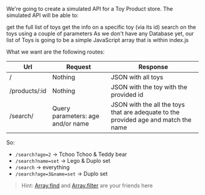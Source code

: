 We're going to create a simulated API for a Toy Product store. The simulated API will be able to:

get the full list of toys
get the info on a specific toy (via its id)
search on the toys using a couple of parameters
As we don't have any Database yet, our list of Toys is going to be a simple JavaScript array that is within index.js




What we want are the following routes:

|Url |Request  | Response|
--- | --- | ---
|/|Nothing|JSON with all toys|
|/products/:id|Nothing|JSON with the toy with the provided id|
|/search/|Query parameters: age and/or name|JSON with the all the toys that are adequate to the provided age and match the name|

So:

- `/search?age=2` -> Tchoo Tchoo & Teddy bear
- `/search?name=set` -> Lego & Duplo set
- `/search` -> everything
- `/search?age=3&name=set` -> Duplo set

> Hint: [Array.find](https://developer.mozilla.org/en-US/docs/Web/JavaScript/Reference/Global_Objects/Array/find) and [Array.filter](https://developer.mozilla.org/en-US/docs/Web/JavaScript/Reference/Global_Objects/Array/filter) are your friends here